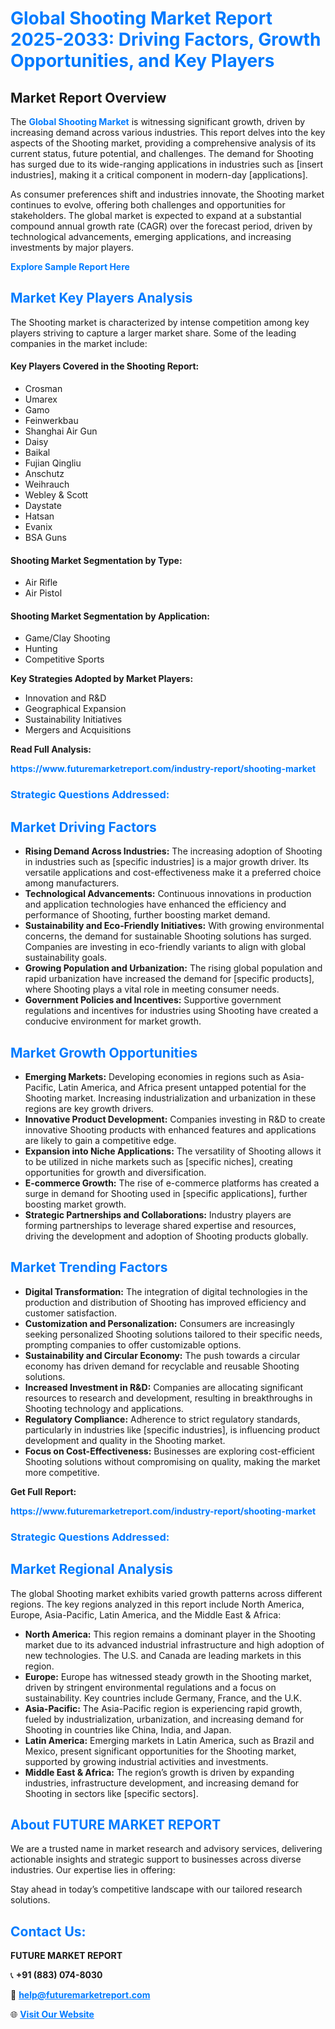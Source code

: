 <h1 style="color: #007BFF;">Global Shooting Market Report 2025-2033: Driving Factors, Growth Opportunities, and Key Players</h1>

<section id="overview">
<h2>Market Report Overview</h2>
<p>The <a href="https://www.futuremarketreport.com/industry-report/shooting-market" style="color: #007BFF; text-decoration: none;"><strong>Global Shooting Market</strong></a> is witnessing significant growth, driven by increasing demand across various industries. This report delves into the key aspects of the Shooting market, providing a comprehensive analysis of its current status, future potential, and challenges. The demand for Shooting has surged due to its wide-ranging applications in industries such as [insert industries], making it a critical component in modern-day [applications].</p>
<p>As consumer preferences shift and industries innovate, the Shooting market continues to evolve, offering both challenges and opportunities for stakeholders. The global market is expected to expand at a substantial compound annual growth rate (CAGR) over the forecast period, driven by technological advancements, emerging applications, and increasing investments by major players.</p>
</section>

<section id="overview">
<p><a href="https://www.futuremarketreport.com/request-sample/reportId=92088" style="color: #007BFF; text-decoration: none;"><strong>Explore Sample Report Here</strong></a></p>
</section>

<section id="key-players">
<h2 style="color: #007BFF;">Market Key Players Analysis</h2>
<p>The Shooting market is characterized by intense competition among key players striving to capture a larger market share. Some of the leading companies in the market include:</p>
<h4>Key Players Covered in the Shooting Report:</h4>
<ul><li>Crosman</li><li>Umarex</li><li>Gamo</li><li>Feinwerkbau</li><li>Shanghai Air Gun</li><li>Daisy</li><li>Baikal</li><li>Fujian Qingliu</li><li>Anschutz</li><li>Weihrauch</li><li>Webley &amp; Scott</li><li>Daystate</li><li>Hatsan</li><li>Evanix</li><li>BSA Guns</li></ul>
<h4>Shooting Market Segmentation by Type:</h4>
<ul><li>Air Rifle</li><li>Air Pistol</li></ul>

<h4>Shooting Market Segmentation by Application:</h4>
<ul><li>Game/Clay Shooting</li><li>Hunting</li><li>Competitive Sports</li></ul>
<p><strong>Key Strategies Adopted by Market Players:</strong></p>
<ul>
<li>Innovation and R&D</li>
<li>Geographical Expansion</li>
<li>Sustainability Initiatives</li>
<li>Mergers and Acquisitions</li>
</ul>
</section>

<section>
<p><strong>Read Full Analysis: </strong></p><a href="https://www.futuremarketreport.com/industry-report/shooting-market" style="color: #007BFF; text-decoration: none;"><strong>https://www.futuremarketreport.com/industry-report/shooting-market</strong></a>
<h3 style="color: #007BFF;">Strategic Questions Addressed:</h3>
</section>

<section id="driving-factors">
<h2 style="color: #007BFF;">Market Driving Factors</h2>
<ul>
<li><strong>Rising Demand Across Industries:</strong> The increasing adoption of Shooting in industries such as [specific industries] is a major growth driver. Its versatile applications and cost-effectiveness make it a preferred choice among manufacturers.</li>
<li><strong>Technological Advancements:</strong> Continuous innovations in production and application technologies have enhanced the efficiency and performance of Shooting, further boosting market demand.</li>
<li><strong>Sustainability and Eco-Friendly Initiatives:</strong> With growing environmental concerns, the demand for sustainable Shooting solutions has surged. Companies are investing in eco-friendly variants to align with global sustainability goals.</li>
<li><strong>Growing Population and Urbanization:</strong> The rising global population and rapid urbanization have increased the demand for [specific products], where Shooting plays a vital role in meeting consumer needs.</li>
<li><strong>Government Policies and Incentives:</strong> Supportive government regulations and incentives for industries using Shooting have created a conducive environment for market growth.</li>
</ul>
</section>

<section id="growth-opportunities">
<h2 style="color: #007BFF;">Market Growth Opportunities</h2>
<ul>
<li><strong>Emerging Markets:</strong> Developing economies in regions such as Asia-Pacific, Latin America, and Africa present untapped potential for the Shooting market. Increasing industrialization and urbanization in these regions are key growth drivers.</li>
<li><strong>Innovative Product Development:</strong> Companies investing in R&D to create innovative Shooting products with enhanced features and applications are likely to gain a competitive edge.</li>
<li><strong>Expansion into Niche Applications:</strong> The versatility of Shooting allows it to be utilized in niche markets such as [specific niches], creating opportunities for growth and diversification.</li>
<li><strong>E-commerce Growth:</strong> The rise of e-commerce platforms has created a surge in demand for Shooting used in [specific applications], further boosting market growth.</li>
<li><strong>Strategic Partnerships and Collaborations:</strong> Industry players are forming partnerships to leverage shared expertise and resources, driving the development and adoption of Shooting products globally.</li>
</ul>
</section>

<section id="trending-factors">
<h2 style="color: #007BFF;">Market Trending Factors</h2>
<ul>
<li><strong>Digital Transformation:</strong> The integration of digital technologies in the production and distribution of Shooting has improved efficiency and customer satisfaction.</li>
<li><strong>Customization and Personalization:</strong> Consumers are increasingly seeking personalized Shooting solutions tailored to their specific needs, prompting companies to offer customizable options.</li>
<li><strong>Sustainability and Circular Economy:</strong> The push towards a circular economy has driven demand for recyclable and reusable Shooting solutions.</li>
<li><strong>Increased Investment in R&D:</strong> Companies are allocating significant resources to research and development, resulting in breakthroughs in Shooting technology and applications.</li>
<li><strong>Regulatory Compliance:</strong> Adherence to strict regulatory standards, particularly in industries like [specific industries], is influencing product development and quality in the Shooting market.</li>
<li><strong>Focus on Cost-Effectiveness:</strong> Businesses are exploring cost-efficient Shooting solutions without compromising on quality, making the market more competitive.</li>
</ul>
</section>

<section>
<p><strong>Get Full Report: </strong></p><a href="https://www.futuremarketreport.com/industry-report/shooting-market" style="color: #007BFF; text-decoration: none;"><strong>https://www.futuremarketreport.com/industry-report/shooting-market</strong></a>
<h3 style="color: #007BFF;">Strategic Questions Addressed:</h3>
</section>


<section id="regional-analysis">
<h2 style="color: #007BFF;">Market Regional Analysis</h2>
<p>The global Shooting market exhibits varied growth patterns across different regions. The key regions analyzed in this report include North America, Europe, Asia-Pacific, Latin America, and the Middle East & Africa:</p>
<ul>
<li><strong>North America:</strong> This region remains a dominant player in the Shooting market due to its advanced industrial infrastructure and high adoption of new technologies. The U.S. and Canada are leading markets in this region.</li>
<li><strong>Europe:</strong> Europe has witnessed steady growth in the Shooting market, driven by stringent environmental regulations and a focus on sustainability. Key countries include Germany, France, and the U.K.</li>
<li><strong>Asia-Pacific:</strong> The Asia-Pacific region is experiencing rapid growth, fueled by industrialization, urbanization, and increasing demand for Shooting in countries like China, India, and Japan.</li>
<li><strong>Latin America:</strong> Emerging markets in Latin America, such as Brazil and Mexico, present significant opportunities for the Shooting market, supported by growing industrial activities and investments.</li>
<li><strong>Middle East & Africa:</strong> The region’s growth is driven by expanding industries, infrastructure development, and increasing demand for Shooting in sectors like [specific sectors].</li>
</ul>
</section>

<footer>
<h2 style="color: #007BFF;">About FUTURE MARKET REPORT</h2>
<p>We are a trusted name in market research and advisory services, delivering actionable insights and strategic support to businesses across diverse industries. Our expertise lies in offering:</p>

<p>Stay ahead in today’s competitive landscape with our tailored research solutions.</p>

<h2 style="color: #007BFF;">Contact Us:</h2>
<p><strong>FUTURE MARKET REPORT</strong></p>
<p>📞 <strong>+91 (883) 074-8030</strong></p>
<p>📧 <strong><a href="mailto:help@futuremarketreport.com" style="color: #007BFF;">help@futuremarketreport.com</a></strong></p>
<p>🌐 <strong><a href="https://www.futuremarketreport.com/" style="color: #007BFF;">Visit Our Website</a></strong></p>
</footer>